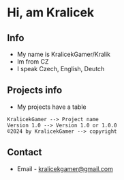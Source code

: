 # Hi, am Kralicek
## Info
- My name is KralicekGamer/Kralik
- Im from CZ
- I speak Czech, English, Deutch

## Projects info
- My projects have a table
```
KralicekGamer --> Project name	 		            
Version 1.0 --> Version 1.0 or 1.0.0	 		                 
©2024 by KralicekGamer --> copyright
```

## Contact
- Email - kralicekgamer@gmail.com
